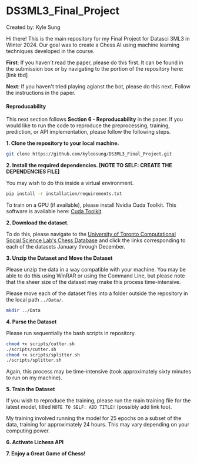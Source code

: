 # DS3ML3_Final_Project

Created by: Kyle Sung

Hi there! This is the main repository for my Final Project for Datasci 3ML3 in Winter 2024. Our goal was to create a Chess AI using machine learning techniques developed in the course.

**First**: If you haven't read the paper, please do this first. It can be found in the submission box or by navigating to the portion of the repository here: [link tbd]

**Next**: If you haven't tried playing agianst the bot, please do this next. Follow the instructions in the paper.

#### Reproducability

This next section follows **Section 6 - Reproducability** in the paper. If you would like to run the code to reproduce the preprocessing, training, prediction, or API implementation, please follow the following steps.

**1. Clone the repository to your local machine.**

```bash
git clone https://github.com/kyleosung/DS3ML3_Final_Project.git
```

**2. Install the required dependencies. [NOTE TO SELF: CREATE THE DEPENDENCIES FILE]**

You may wish to do this inside a virtual environment.

```bash
pip install -r installation/requirements.txt
```

To train on a GPU (if available), please install Nvidia Cuda Toolkit. This software is available here: [Cuda Toolkit](https://developer.nvidia.com/cuda-toolkit).

**2.  Download the dataset.**

To do this, please navigate to the [University of Toronto Computational Social Science Lab's Chess Database](https://csslab.cs.toronto.edu/datasets/#monthly_chess_csv) and click the links corresponding to each of the datasets January through December.

**3. Unzip the Dataset and Move the Dataset**

Please unzip the data in a way compatible with your machine. You may be able to do this using WinRAR or using the Command Line, but please note that the sheer size of the dataset may make this process time-intensive.

Please move each of the dataset files into a folder outside the repository in the local path `../Data/`.

```bash
mkdir ../Data
```

**4. Parse the Dataset** 

Please run sequentially the bash scripts in repository.

```bash
chmod +x scripts/cutter.sh
./scripts/cutter.sh
chmod +x scripts/splitter.sh
./scripts/splitter.sh
```

Again, this process may be time-intensive (took approximately sixty minutes to run on my machine).

**5. Train the Dataset**

If you wish to reproduce the training, please run the main training file for the latest model, titled ``NOTE TO SELF: ADD TITLE!`` (possibly add link too).

My training involved running the model for 25 epochs on a subset of the data, training for approximately 24 hours. This may vary depending on your computing power.

**6. Activate Lichess API**



**7. Enjoy a Great Game of Chess!**

